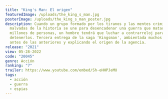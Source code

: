 ```yaml
---
title: "King's Man: El origen"
featuredImage: /uploads/the_king_s_man.jpg
posterImage: /uploads/the_king_s_man_poster.jpg
description: Cuando un grupo formado por los tiranos y las mentes criminales más
  malvadas de la historia se une para desencadenar una guerra que matará a
  millones de personas, un hombre tendrá que luchar a contrarreloj para
  detenerlos. Tercera entrega de la saga 'Kingsman', ambientada muchos años
  antes de las anteriores y explicando el origen de la agencia.
release: "2021"
view: 05-28-2022
code: "20045"
genre: Acción
ranking: "7"
trailer: https://www.youtube.com/embed/Sh-eHHPJeMU
tags:
  - acción
  - guerra
  - espias
---
```

